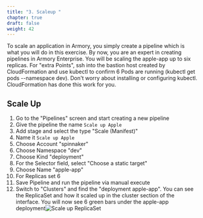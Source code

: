 ```yaml
---
title: "3. Scaleup "
chapter: true
draft: false
weight: 42
---
```


To scale an application in Armory, you simply create a pipeline which is what you will do in this exercise. By now, you are an expert in creating pipelines in Armory Enterprise. You will be scaling the apple-app up to six replicas.  For "extra Points", ssh into the bastion host created by CloudFormation and use kubectl to confirm 6 Pods are running (kubectl get pods --namespace dev). Don't worry about installing or configuring kubectl. CloudFormation has done this work for you. 

## Scale Up
1. Go to the "Pipelines" screen and start creating a new pipeline
1. Give the pipeline the name `Scale up Apple`
2. Add stage and select the type "Scale (Manifest)"
3. Name it `Scale up Apple`
4. Choose Account "spinnaker"
5. Choose Namespace "dev"
6. Choose Kind "deployment"
7. For the Selector field,  select "Choose a static target"
8. Choose Name "apple-app"
9. For Replicas set 6
10. Save Pipeline and run the pipeline via manual execute
12. Switch to "Clusters" and find the "deployment apple-app". You can see the ReplicaSet and how it scaled up in the cluster section of the interface. You will now see 6 green bars under the apple-app deployment![Scale up ReplicaSet](/images/armory-scaleup-deployment.png)